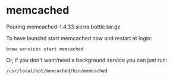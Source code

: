 # memcached

Pouring memcached-1.4.33.sierra.bottle.tar.gz

To have launchd start memcached now and restart at login:

    brew services start memcached

Or, if you don't want/need a background service you can just run:

    /usr/local/opt/memcached/bin/memcached
